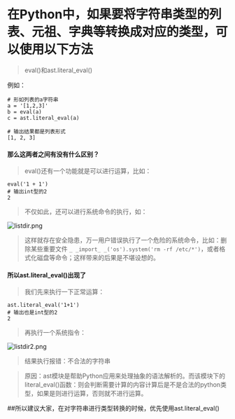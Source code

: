 # 在Python中，如果要将字符串类型的列表、元祖、字典等转换成对应的类型，可以使用以下方法
> eval()和ast.literal_eval()

例如：
```
# 形如列表的a字符串
a = '[1,2,3]'
b = eval(a)
c = ast.literal_eval(a)

# 输出结果都是列表形式
[1, 2, 3]
```
#### 那么这两者之间有没有什么区别？
> eval()还有一个功能就是可以进行运算，比如：
```
eval('1 + 1')
# 输出int型的2
2
```
> 不仅如此，还可以进行系统命令的执行，如：

![listdir.png](https://upload-images.jianshu.io/upload_images/13183156-ff26bd88d0850b17.png?imageMogr2/auto-orient/strip%7CimageView2/2/w/1240)

> 这样就存在安全隐患，万一用户错误执行了一个危险的系统命令，比如：删除某些重要文件 `_ _import_ _('os').system('rm -rf /etc/*')`，或者格式化磁盘等命令；这样带来的后果是不堪设想的。
#### 所以ast.literal_eval()出现了

> 我们先来执行一下正常运算：
```
ast.literal_eval('1+1')
# 输出也是int型的2
2
```
> 再执行一个系统指令：

![listdir2.png](https://upload-images.jianshu.io/upload_images/13183156-bed32b882abaacec.png?imageMogr2/auto-orient/strip%7CimageView2/2/w/1240)

> 结果执行报错：不合法的字符串

> 原因：ast模块是帮助Python应用来处理抽象的语法解析的。而该模块下的literal_eval()函数：则会判断需要计算的内容计算后是不是合法的python类型，如果是则进行运算，否则就不进行运算。

##所以建议大家，在对字符串进行类型转换的时候，优先使用ast.literal_eval()

